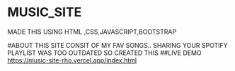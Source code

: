 # MUSIC_SITE
MADE THIS USING HTML ,CSS,JAVASCRIPT,BOOTSTRAP

#ABOUT
THIS SITE CONSIT OF MY FAV SONGS..
SHARING YOUR SPOTIFY PLAYLIST WAS TOO OUTDATED SO CREATED THIS
##LIVE DEMO
https://music-site-rho.vercel.app/index.html

